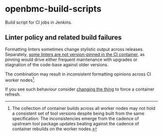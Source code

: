 # openbmc-build-scripts

Build script for CI jobs in Jenkins.

## Linter policy and related build failures

Formatting linters sometimes change stylistic output across releases.
Separately, [some linters are not version-pinned in the CI
container][no-pin-policy], as pinning would drive either frequent maintenance
with upgrades or stagnation of the code-base against older versions.

The combination may result in inconsistent formatting opinions across CI worker
nodes[^1].

If you see such behaviour consider [changing the thing][force-container-refresh]
to force a container refresh.

[no-pin-policy]:
  https://discord.com/channels/775381525260664832/867820390406422538/1387500393243869265
[force-container-refresh]:
  https://github.com/openbmc/openbmc-build-scripts/commit/a1cbd4041f94193e1c43e767156c8a2dd117b99d

[^1]:
    The collection of container builds across all worker nodes may not hold a
    consistent set of tool versions despite being built from the same
    specification: The inconsistencies emerge from the cadence of upstream tool
    package updates beating against the cadence of container rebuilds on the
    worker nodes.

